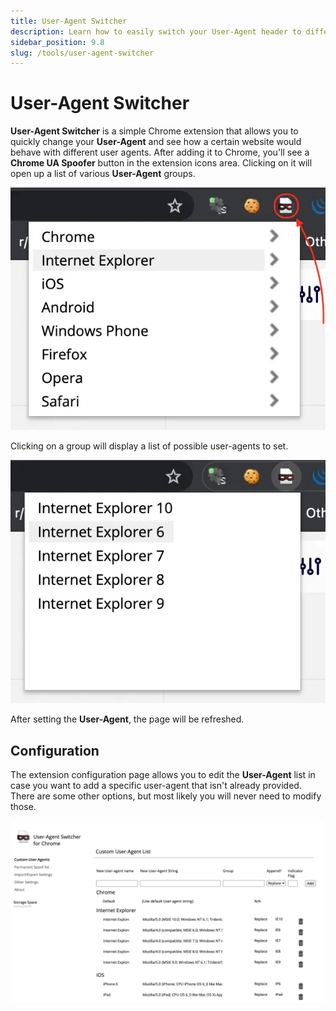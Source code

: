 ```yaml
---
title: User-Agent Switcher
description: Learn how to easily switch your User-Agent header to different values in order to monitor how a certain site responds to the changes.
sidebar_position: 9.8
slug: /tools/user-agent-switcher
---
```


# User-Agent Switcher

**User-Agent Switcher** is a simple Chrome extension that allows you to quickly change your **User-Agent** and see how a certain website would behave with different user agents. After adding it to Chrome, you'll see a **Chrome UA Spoofer** button in  the extension icons area. Clicking on it will open up a list of various **User-Agent** groups.

![User-Agent Switcher groups](./images/user-agent-switcher-groups.webp)

Clicking on a group will display a list of possible user-agents to set.

![Default available Internet Explorer agents](./images/user-agent-switcher-agents.webp)

After setting the **User-Agent**, the page will be refreshed.

## Configuration

The extension configuration page allows you to edit the **User-Agent** list in case you want to add a specific user-agent that isn't already provided. There are some other options, but most likely you will never need to modify those.

![User-Agent Switcher configuration page](./images/user-agent-switcher-config.webp)
